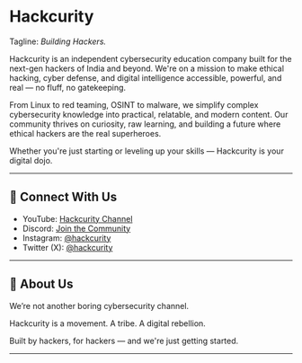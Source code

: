 # Hackcurity

Tagline: _Building Hackers._

Hackcurity is an independent cybersecurity education company built for the next-gen hackers of India and beyond. We're on a mission to make ethical hacking, cyber defense, and digital intelligence accessible, powerful, and real — no fluff, no gatekeeping.

From Linux to red teaming, OSINT to malware, we simplify complex cybersecurity knowledge into practical, relatable, and modern content. Our community thrives on curiosity, raw learning, and building a future where ethical hackers are the real superheroes.

Whether you're just starting or leveling up your skills — Hackcurity is your digital dojo.

---

## 🔗 Connect With Us

- YouTube: [Hackcurity Channel](https://www.youtube.com/@Hackcurity)
- Discord: [Join the Community](https://discord.gg/kfrfwqnfeu)
- Instagram: [@hackcurity](https://instagram.com/hackcurity)
- Twitter (X): [@hackcurity](https://twitter.com/hackcurity)

---

## 👀 About Us

We’re not another boring cybersecurity channel.

Hackcurity is a movement. A tribe. A digital rebellion.

Built by hackers, for hackers — and we're just getting started.

---
